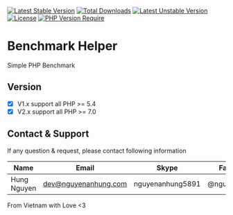 [![Latest Stable Version](http://poser.pugx.org/nguyenanhung/benchmark/v)](https://packagist.org/packages/nguyenanhung/benchmark) [![Total Downloads](http://poser.pugx.org/nguyenanhung/benchmark/downloads)](https://packagist.org/packages/nguyenanhung/benchmark) [![Latest Unstable Version](http://poser.pugx.org/nguyenanhung/benchmark/v/unstable)](https://packagist.org/packages/nguyenanhung/benchmark) [![License](http://poser.pugx.org/nguyenanhung/benchmark/license)](https://packagist.org/packages/nguyenanhung/benchmark) [![PHP Version Require](http://poser.pugx.org/nguyenanhung/benchmark/require/php)](https://packagist.org/packages/nguyenanhung/benchmark)

# Benchmark Helper

Simple PHP Benchmark

## Version

- [x] V1.x support all PHP >= 5.4
- [x] V2.x support all PHP >= 7.0

## Contact & Support

If any question & request, please contact following information

| Name        | Email                | Skype            | Facebook      |
| ----------- | -------------------- | ---------------- | ------------- |
| Hung Nguyen | dev@nguyenanhung.com | nguyenanhung5891 | @nguyenanhung |

From Vietnam with Love <3
